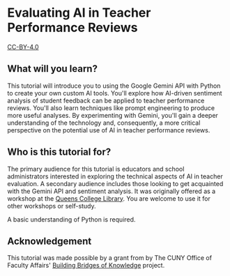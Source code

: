 # Evaluating AI in Teacher Performance Reviews
[CC-BY-4.0](https://creativecommons.org/licenses/by/4.0/)

## What will you learn?
This tutorial will introduce you to using the Google Gemini API with Python to create your own custom AI tools. You'll explore how AI-driven sentiment analysis of student feedback can be applied to teacher performance reviews. You'll also learn techniques like prompt engineering to produce more useful analyses. By experimenting with Gemini, you'll gain a deeper understanding of the technology and, consequently, a more critical perspective on the potential use of AI in teacher performance reviews.

## Who is this tutorial for?
The primary audience for this tutorial is educators and school administrators interested in exploring the technical aspects of AI in teacher evaluation. A secondary audience includes those looking to get acquainted with the Gemini API and sentiment analysis. It was originally offered as a workshop at the [Queens College Library](https://library.qc.cuny.edu/). You are welcome to use it for other workshops or self-study.

A basic understanding of Python is required.

## Acknowledgement
This tutorial was made possible by a grant from by The CUNY Office of Faculty Affairs' [Building Bridges of Knowledge](https://www.cuny.edu/academics/faculty-affairs/cuny-innovative-teaching-academy/building-bridges-of-knowledge-bbk/) project.
